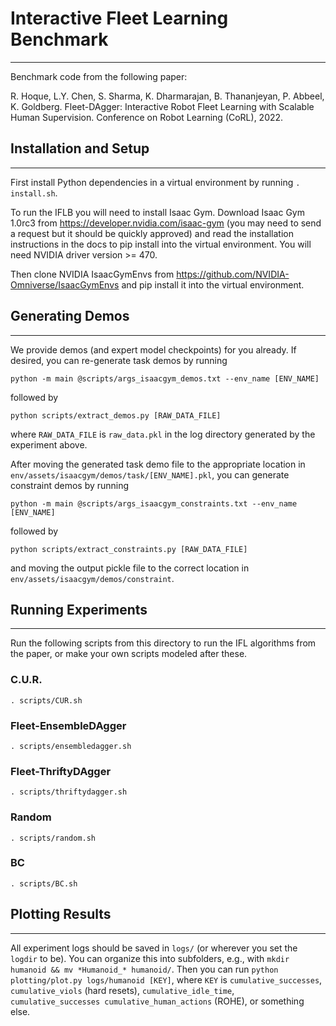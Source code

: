 # Interactive Fleet Learning Benchmark
------------

Benchmark code from the following paper: 

R. Hoque, L.Y. Chen, S. Sharma, K. Dharmarajan, B. Thananjeyan, P. Abbeel, K. Goldberg. Fleet-DAgger: Interactive Robot Fleet Learning with Scalable Human Supervision. Conference on Robot Learning (CoRL), 2022.

## Installation and Setup
------------
First install Python dependencies in a virtual environment by running `. install.sh`.

To run the IFLB you will need to install Isaac Gym. Download Isaac Gym 1.0rc3 from https://developer.nvidia.com/isaac-gym (you may need to send a request but it should be quickly approved) and read the installation instructions in the docs to pip install into the virtual environment. You will need NVIDIA driver version >= 470.

Then clone NVIDIA IsaacGymEnvs from https://github.com/NVIDIA-Omniverse/IsaacGymEnvs and pip install it into the virtual environment.

## Generating Demos
------------
We provide demos (and expert model checkpoints) for you already. If desired, you can re-generate task demos by running 

```python -m main @scripts/args_isaacgym_demos.txt --env_name [ENV_NAME]```

followed by 

```python scripts/extract_demos.py [RAW_DATA_FILE]``` 

where `RAW_DATA_FILE` is `raw_data.pkl` in the log directory generated by the experiment above. 

After moving the generated task demo file to the appropriate location in `env/assets/isaacgym/demos/task/[ENV_NAME].pkl`, you can generate constraint demos by running

```python -m main @scripts/args_isaacgym_constraints.txt --env_name [ENV_NAME]```

followed by

```python scripts/extract_constraints.py [RAW_DATA_FILE]``` 

and moving the output pickle file to the correct location in `env/assets/isaacgym/demos/constraint`.

## Running Experiments
------------
Run the following scripts from this directory to run the IFL algorithms from the paper, or make your own scripts modeled after these.

### C.U.R.
`. scripts/CUR.sh`

###  Fleet-EnsembleDAgger
`. scripts/ensembledagger.sh`

###  Fleet-ThriftyDAgger
`. scripts/thriftydagger.sh`

###  Random
`. scripts/random.sh`

###  BC
`. scripts/BC.sh`

## Plotting Results
------------
All experiment logs should be saved in `logs/` (or wherever you set the `logdir` to be). You can organize this into subfolders, e.g., with `mkdir humanoid && mv *Humanoid_* humanoid/`. Then you can run `python plotting/plot.py logs/humanoid [KEY]`, where `KEY` is `cumulative_successes`, `cumulative_viols` (hard resets), `cumulative_idle_time`, `cumulative_successes cumulative_human_actions` (ROHE), or something else.
